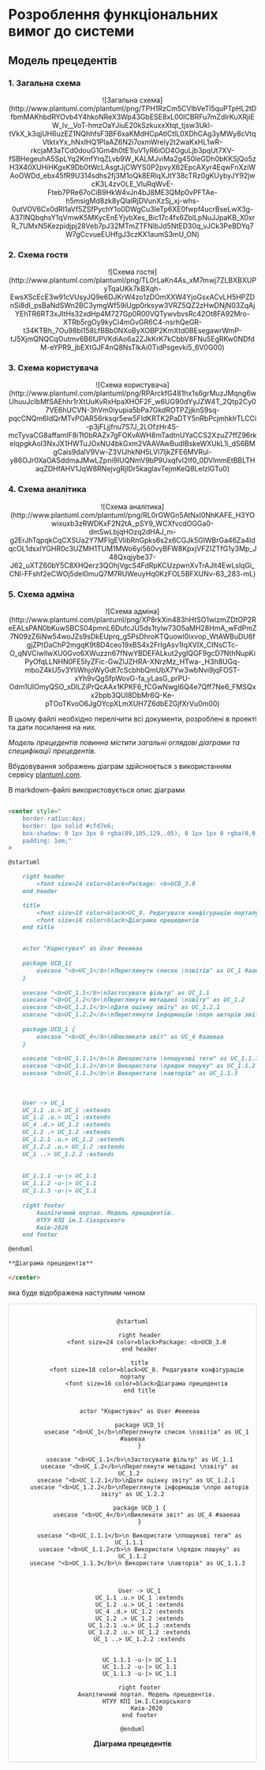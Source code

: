 # Розроблення функціональних вимог до системи

## Модель прецедентів

### 1. Загальна схема
<center>
![Загальна схема](http://www.plantuml.com/plantuml/png/TPH1RzCm5CVlbVeTl5quPTpHL2tDfbmMAKhbdRYOvb4Y4hkoNReX3Wp43GbESE8xL00ICBRFu7mZdlrKuXRjiEW_lv__VoT-hmzOaYJiuE20kSzkuxxXtqt_tjsw3Ukl-tVkX_k3qjUH6uzEZ1NQhhfsF3BF6xaKMdHCpAtICtlL0XDhCAg3yMWy8cVtqVtktxYx_hNxIHQ1PlaAZ6N2i7oxmWrely2t2waKxHL1wR-rkcjaM3aTCd0douG1Gm4h0tE1IuV1yR6iOD4OguLjb3pqUt7XV-fSBHegeuhA5SpLYq2KmfYrqZLvb9W_KALMJviMa2g450leGDh0bKKSjQo5zH3X40XUHiHKgxK9Db0tWcLAsgtJjCWYS0P2pvyX62EpcAXyr4EqwFnXziWAoOWDd_ebx45fR9U314sdhs2fj3M1oQk8ERlqXJtY38cTRz0gKUybyJY92jwcK3L4zvOLE_VIuRqWvE-Fteb7PRe67oCiB9HkW4vJn4bJ8ME3QMp0vPFTAe-h5msigMd8zk8yQlalRjDVunXzSj_xj-whs-0utVOV6Cx0dRl1aVf5ZSfPychY1o0DWgCu3IeTp6XE0fwpf4ucrBseLwX3g-A37INQbqhsY1qVmwK5MKycEnEYjvbXes_Bic17c4fx6ZblLpNuJJpaKB_X0xrR_7UMxN5Kezpidjpj28Veb7pJ32MTmZTFNlbJd5NtED30q_vJCk3PeBDYq7W7gCcvueEUHfgJ3czKX1aumS3mU_ON)
</center>

### 2. Схема гостя
<center>
![Схема гостя](http://www.plantuml.com/plantuml/png/TL0rLaKn4As_xM7mwj7ZLBXBXUPyTqaUKk7kBXqh-EwsXScEcE3w91cVUsyJQ9e6DJKrW4zo1zDOmXXW4YjoGsxACvLH5HPZDnSi8dI_psBaNdSWn2BC3ymgWf59iUgp0rksyw3VRZ5QZ2zHwDNjN03ZqAjYEhTR6RT3xJItHs32xdHp4M727Gp0R00VQTywvbvsRc42Ot8FA92Mro-XTRb5rgOy9kyCi4mGvGR6C4-nsrhQeGR-t34KTBh_7Ou98bl158LfBBb0NXoByXOBP2KmXtd0BEsegawrWmP-tJ5XjmQNQCqOutmv6B6fJPVKdiAo6a2ZJkKrK7kCbbV8FNu5EgRKw0NDfdM-eYPR9_jbEXtGJF4nQ8NsTlkAi0TidPsgevki5_6V0G00)
</center>

### 3. Схема користувача
<center>
![Схема користувача](http://www.plantuml.com/plantuml/png/RPArckfG481hx1s6grMuzJMqng6wUhuuJcIbMfSAEhhr1rXtUuKvRxHpaXHOF2F_w6UG90dYyJZW4T_2Qtp2Cy07VE6hUCVN-3hVm0iyupia5bPa7GkdROTPZjjknS9sq-pqcCNQm6IdQrMTvPOAR56rksqr5ew5FIdKRTK2PaDTY5nRbPcjmhkIrTLCCi-p3jFLjjfnu7S7J_2LOfzHr4S-mcTyvaCG8affamIF8iTt0bRAZx7gFOKvAWH8mTadtnUYaCCS2XzuZ7ffZ96rkelqpgkAoI3NxJX1HWTuJOxNU4bkGxm2VAAVAwBudIBskeWXUkL1i_dS6BMgCais9dalV9Vw-Z3VlJhkNH5LVI7ljkZFE6MVRul-y86OJr0XaOASddmaJMwLZpni9IUQNmV9bP9UxqfvI2If0_0DVlmmEtBBLTHaqZDHfAHV1JqW8RNejvgRjlDr5kaglavTejmKeQ8LeIzlGTu0)
</center>

### 4. Схема аналітика
<center>
![Схема аналітика](http://www.plantuml.com/plantuml/png/RL0rGWGn5AtNxl0NhKAFE_H3YOwixuxb3zRWDKxF2N2tA_pSY9_WCXfvcdOGGa0-dmSwLbjqHOzq2dHAJ_m-g2ErJhTqpqkCqCXSUa2Y7MFIgEVIibRnGpks6s2x6CGJk5GlWBrGa46Za4ldqcOL1dsxlYGHR0c3UZMH1TUM1MWo6yi560vyBFW8KpxjVFZIZTfG1y3Mp_J48Qxqjybe37-J62_uXTZ60bY5C8XHQerz3QOhjVgcS4FdRpKCUzpwnXvTrAJlt4EwLslqGi_CNl-FFshf2eCWOj5del0muQ7M7RUWeuyHq0KzFOL5BFXUNv-63_283-mL)
</center>

### 5. Схема адміна
<center>
![Схема адміна](http://www.plantuml.com/plantuml/png/XP8rkXin483hHtSO1wizmZDtOP2ReEALsPAN0bKuwSBCS04pmnL6DufcJU5ds1tylw73O5aMH28HmA_wFdPmZ7N09zZ6iNw54woJZs9sDkEUprq_g5PsDhroKTQuowl0ixvop_WtAWBuDU6fgjZPtDaChP2mgqK9t8D4ceo19xBS4x2FrIgAsv1IqXVIX_CINsCTc-O_qNVCiwllwXU0Gvo6XWuzzn67fNwYBDEFALkut2ygIQGF9gcD7NthNupKiPyOfqLLNHN0FE5IyZFic-GwZlJZHRA-XNrzMz_HTwa-_H3h8UGq-mboZ4kU5v3YliWhjoWyGdt7cScbhbQmUbX7Yw3wbNvi9jqFOST-xYh9vQgSfpWovG-fa_yLasG_prPU-Odm1UlOmyQSO_xDlLZiPrQcAAx1KPKF6_fCGwNwgI6Q4e7Qff7Ne6_FMSQxx2bpb3QUI8DbMr6Q-Ke-pTOoTKvoO6JgOYcpXLmXUH7Z6dbEZGjfXrVu0m00)
</center>

В цьому файлі необхідно перелічити всі документи, розроблені в проекті та дати посилання на них.

*Модель прецедентів повинна містити загальні оглядові діаграми та специфікації прецедентів.*



Вбудовування зображень діаграм здійснюється з використанням сервісу [plantuml.com](https://plantuml.com/). 

В markdown-файлі використовується опис діаграми

```md

<center style="
    border-radius:4px;
    border: 1px solid #cfd7e6;
    box-shadow: 0 1px 3px 0 rgba(89,105,129,.05), 0 1px 1px 0 rgba(0,0,0,.025);
    padding: 1em;"
>

@startuml

    right header
        <font size=24 color=black>Package: <b>UCD_3.0
    end header

    title
        <font size=18 color=black>UC_8. Редагувати конфігурацію порталу
        <font size=16 color=black>Діаграма прецедентів
    end title


    actor "Користувач" as User #eeeeaa
    
    package UCD_1{
        usecase "<b>UC_1</b>\nПереглянути список \nзвітів" as UC_1 #aaeeaa
    }
    
    usecase "<b>UC_1.1</b>\nЗастосувати фільтр" as UC_1.1
    usecase "<b>UC_1.2</b>\nПереглянути метадані \nзвіту" as UC_1.2  
    usecase "<b>UC_1.2.1</b>\nДати оцінку звіту" as UC_1.2.1  
    usecase "<b>UC_1.2.2</b>\nПереглянути інформацію \nпро авторів звіту" as UC_1.2.2
    
    package UCD_1 {
        usecase "<b>UC_4</b>\nВикликати звіт" as UC_4 #aaeeaa
    }
    
    usecase "<b>UC_1.1.1</b>\n Використати \nпошукові теги" as UC_1.1.1  
    usecase "<b>UC_1.1.2</b>\n Використати \nрядок пошуку" as UC_1.1.2
    usecase "<b>UC_1.1.3</b>\n Використати \nавторів" as UC_1.1.3  
    
    
    
    User -> UC_1
    UC_1.1 .u.> UC_1 :extends
    UC_1.2 .u.> UC_1 :extends
    UC_4 .d.> UC_1.2 :extends
    UC_1.2 .> UC_1.2 :extends
    UC_1.2.1 .u.> UC_1.2 :extends
    UC_1.2.2 .u.> UC_1.2 :extends
    UC_1 ..> UC_1.2.2 :extends
    
    
    UC_1.1.1 -u-|> UC_1.1
    UC_1.1.2 -u-|> UC_1.1
    UC_1.1.3 -u-|> UC_1.1
    
    right footer
        Аналітичний портал. Модель прецедентів.
        НТУУ КПІ ім.І.Сікорського
        Киів-2020
    end footer

@enduml

**Діаграма прецедентів**

</center>
```

яка буде відображена наступним чином

<center style="
    border-radius:4px;
    border: 1px solid #cfd7e6;
    box-shadow: 0 1px 3px 0 rgba(89,105,129,.05), 0 1px 1px 0 rgba(0,0,0,.025);
    padding: 1em;"
    >

```plantuml
@startuml

    right header
        <font size=24 color=black>Package: <b>UCD_3.0
    end header

    title
        <font size=18 color=black>UC_8. Редагувати конфігурацію порталу
        <font size=16 color=black>Діаграма прецедентів
    end title


    actor "Користувач" as User #eeeeaa
    
    package UCD_1{
        usecase "<b>UC_1</b>\nПереглянути список \nзвітів" as UC_1 #aaeeaa
    }
    
    usecase "<b>UC_1.1</b>\nЗастосувати фільтр" as UC_1.1
    usecase "<b>UC_1.2</b>\nПереглянути метадані \nзвіту" as UC_1.2  
    usecase "<b>UC_1.2.1</b>\nДати оцінку звіту" as UC_1.2.1  
    usecase "<b>UC_1.2.2</b>\nПереглянути інформацію \nпро авторів звіту" as UC_1.2.2
    
    package UCD_1 {
        usecase "<b>UC_4</b>\nВикликати звіт" as UC_4 #aaeeaa
    }
    
    usecase "<b>UC_1.1.1</b>\n Використати \nпошукові теги" as UC_1.1.1  
    usecase "<b>UC_1.1.2</b>\n Використати \nрядок пошуку" as UC_1.1.2
    usecase "<b>UC_1.1.3</b>\n Використати \nавторів" as UC_1.1.3  
    
    
    
    User -> UC_1
    UC_1.1 .u.> UC_1 :extends
    UC_1.2 .u.> UC_1 :extends
    UC_4 .d.> UC_1.2 :extends
    UC_1.2 .> UC_1.2 :extends
    UC_1.2.1 .u.> UC_1.2 :extends
    UC_1.2.2 .u.> UC_1.2 :extends
    UC_1 ..> UC_1.2.2 :extends
    
    
    UC_1.1.1 -u-|> UC_1.1
    UC_1.1.2 -u-|> UC_1.1
    UC_1.1.3 -u-|> UC_1.1
    
    right footer
        Аналітичний портал. Модель прецедентів.
        НТУУ КПІ ім.І.Сікорського
        Киів-2020
    end footer

@enduml
```


**Діаграма прецедентів**

</center>

